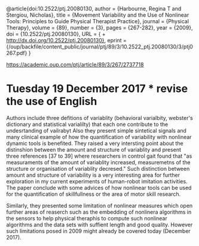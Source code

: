 @article{doi:10.2522/ptj.20080130,
author = {Harbourne, Regina T and Stergiou, Nicholas},
title = {Movement Variability and the Use of Nonlinear Tools: Principles to Guide Physical Therapist Practice},
journal = {Physical Therapy},
volume = {89},
number = {3},
pages = {267-282},
year = {2009},
doi = {10.2522/ptj.20080130},
URL = { + http://dx.doi.org/10.2522/ptj.20080130},
eprint = {/oup/backfile/content_public/journal/ptj/89/3/10.2522_ptj.20080130/3/ptj0267.pdf}
}


https://academic.oup.com/ptj/article/89/3/267/2737718


# Tuesday 19 December 2017  * revise the use of English

Authors include three defitions of variablity
(behavioral varialbity, webster's dictionary and statistical varialilty)
that each one contribute to the undesrtanding of vailrabyt
Also they present simple sintetical signals and many clinical example of how
the quantification of variability with nonlinear dynamic tools is benefited.
They raised a very intersting point about the distinshion between the amount
and structure of variablity and present three references [37 to 39]
where researchers in control gait found that
"as measuraments of the amount of variablity increased,
measuremetns of the structure or organisation of variablity decresed."
Such distinction between amount and structure of variability is a very
interesting area for further exploration in my current experiments of
human-robot imitation activities.
The paper conclude with some advices of how nonlinear tools can be used
for the quantification of skillfullness or the area of motor skill research.

Similarly, they presented some limitation of nonlinear measures which
open further areas of reaserch such as the embedding of nonlinera algorithms
in the sensors to help physical theraphis to compute such nonlinear algorithms
and the data sets with suffient length and good quality. However such limitations
posed in 2009 might already be covered today (December 2017).
